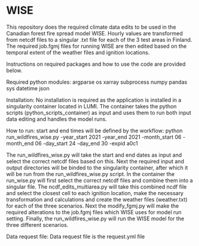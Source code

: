 # WISE
This repository does the required climate data edits to be used in the Canadian forest fire spread model WISE. Hourly values are transformed from netcdf files to a singular .txt file for each of the 3 test areas in Finland. The required job.fgmj files for running WISE are then edited based on the temporal extent of the weather files and ignition locations.

Instructions on required packages and how to use the code are provided below.

Required python modules:
argparse
os
xarray
subprocess
numpy
pandas
sys
datetime
json

Installation:
No installation is required as the application is installed in a singularity container located in LUMI. The container takes the python scripts (python_scripts_container) as input and uses them to run both input data editing and handles the model runs.

How to run:
start and end times will be defined by the workflow:
python run_wildfires_wise.py -year_start 2021 -year_end 2021 -month_start 06 -month_end 06 -day_start 24 -day_end 30 -expid a0c1

The run_wildfires_wise.py will take the start and end dates as input and select the correct netcdf files based on this. Next the required input and output directories will be binded to the singularity container, after which it will be run from the run_wildfires_wise.py script. In the container the run_wise.py will first select the correct netcdf files and combine them into a singular file. The ncdf_edits_multiarea.py will take this combined ncdf file and select the closest cell to each ignition location, make the necessary transformation and calculations and create the weather files (weather.txt) for each of the three scenarios. Next the modify_fgmj.py will make the required alterations to the job.fgmj files which WISE uses for model run setting. Finally, the run_wildfires_wise.py will run the WISE model for the three different scenarios.

Data request file:
Data request file is the request.yml file
